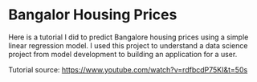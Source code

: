# Bangalor Housing Prices
Here is a tutorial I did to predict Bangalore housing prices using a simple linear regression model. I used this project to understand a data science project from model development to building an application for a user.

Tutorial source: https://www.youtube.com/watch?v=rdfbcdP75KI&t=50s
